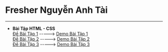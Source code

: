 # Fresher Nguyễn Anh Tài
---
- **Bài Tập HTML - CSS**  
[Đề Bài Tập 1](https://anhtairyu.github.io/html-css/png/BT1.png) -----> [Demo Bài Tập 1](https://anhtairyu.github.io/html-css/lythuyet1/)   
[Đề Bài Tập 2](https://anhtairyu.github.io/html-css/png/BT2.png) -----> [Demo Bài Tập 2](https://anhtairyu.github.io/html-css/lythuyet2/index.html)   
[Đề Bài Tập 3](https://anhtairyu.github.io/html-css/png/BT3.png) -----> [Demo Bài Tập 3](https://anhtairyu.github.io/html-css/baitap3html/index.png)
